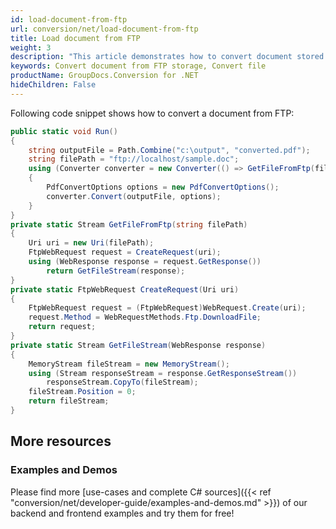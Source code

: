 ```yaml
---
id: load-document-from-ftp
url: conversion/net/load-document-from-ftp
title: Load document from FTP
weight: 3
description: "This article demonstrates how to convert document stored in FTP storage using GroupDocs.Conversion for .NET API."
keywords: Convert document from FTP storage, Convert file
productName: GroupDocs.Conversion for .NET
hideChildren: False
---
```

Following code snippet shows how to convert a document from FTP:

```csharp
public static void Run()
{
    string outputFile = Path.Combine("c:\output", "converted.pdf");
    string filePath = "ftp://localhost/sample.doc";
    using (Converter converter = new Converter(() => GetFileFromFtp(filePath)))
    {
        PdfConvertOptions options = new PdfConvertOptions();
        converter.Convert(outputFile, options);
    }
}
private static Stream GetFileFromFtp(string filePath)
{
    Uri uri = new Uri(filePath);
    FtpWebRequest request = CreateRequest(uri);
    using (WebResponse response = request.GetResponse())
        return GetFileStream(response);
}
private static FtpWebRequest CreateRequest(Uri uri)
{
    FtpWebRequest request = (FtpWebRequest)WebRequest.Create(uri);
    request.Method = WebRequestMethods.Ftp.DownloadFile;
    return request;
}
private static Stream GetFileStream(WebResponse response)
{
    MemoryStream fileStream = new MemoryStream();
    using (Stream responseStream = response.GetResponseStream())
        responseStream.CopyTo(fileStream);
    fileStream.Position = 0;
    return fileStream;
}
```

## More resources

### Examples and Demos

Please find more [use-cases and complete C# sources]({{< ref "conversion/net/developer-guide/examples-and-demos.md" >}}) of our backend and frontend examples and try them for free!